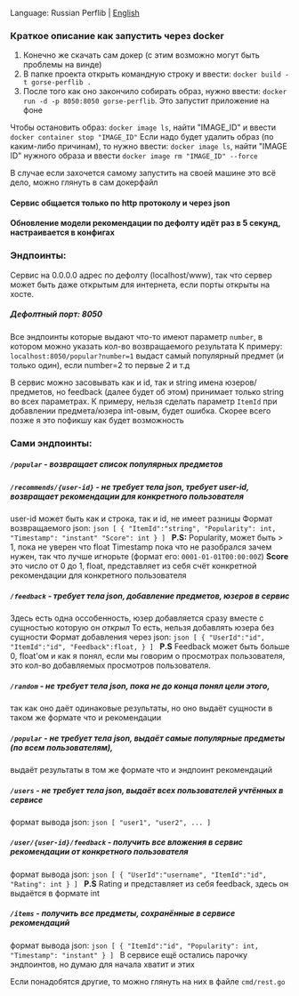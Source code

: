 Language: Russian Perflib | [English](https://github.com/zhenghaoz/gorse/blob/master/README.en.us.md)

### Краткое описание как запустить через docker
1. Конечно же скачать сам докер (с этим возможно могут быть проблемы на винде)
2. В папке проекта открыть командную строку и ввести: `docker build -t gorse-perflib .`
3. После того как оно закончило собирать образ, нужно ввести: `docker run -d -p 8050:8050 gorse-perflib`. Это запустит приложение на фоне

Чтобы остановить образ: `docker image ls`, найти "IMAGE_ID" и ввести `docker container stop "IMAGE_ID"`
Если надо будет удалить образ (по каким-либо причинам), то нужно ввести:
`docker image ls`, найти "IMAGE ID" нужного образа и ввести `docker image rm "IMAGE_ID" --force`

В случае если захочется самому запустить на своей машине это всё дело, можно глянуть в сам докерфайл

#### Сервис общается только по http протоколу и через json

#### Обновление модели рекомендации по дефолту идёт раз в 5 секунд, настраивается в конфигах

### Эндпоинты:
Сервис на 0.0.0.0 адрес по дефолту (localhost/www), так что сервер может быть даже открытым для интернета,
    если порты открыты на хосте.
##### Дефолтный порт: 8050

Все эндпоинты которые выдают что-то имеют параметр `number`, в котором можно указать кол-во возвращаемого результата
К примеру: `localhost:8050/popular?number=1` выдаст самый популярный предмет (и только один), если number=2 то первые 2 и т.д

В сервис можно засовывать как и id, так и string имена юзеров/предметов, но feedback (далее будет об этом) 
    принимает только string во всех параметрах.
К примеру, нельзя сделать параметр `ItemId` при добавлении предмета/юзера int-овым, будет ошибка.
Скорее всего позже я это пофикшу как будет возможность

### Сами эндпоинты:
##### `/popular` - возвращает список популярных предметов
##### `/recommends/{user-id}` - не требует тела json, требует user-id, возвращает рекомендации для конкретного пользователя
   user-id может быть как и строка, так и id, не имеет разницы
    Формат возвращаемого json:
    ```json
        [
            {
                "ItemId":"string",
                "Popularity": int, 
                "Timestamp": "instant"
                "Score": int
            }
        ]
    ```
   **P.S:** Popularity, может быть > 1, пока не уверен что float
   Timestamp пока что не разобрался зачем нужен, так что лучше игнорьте (формат его: `0001-01-01T00:00:00Z`)
   **Score** это число от 0 до 1, float, представляет из себя счёт конкретной рекомендации для конкретного пользователя
        
##### `/feedback` - требует тела json, добавление предметов, юзеров в сервис
   Здесь есть одна оссобенность, юзер добавляется сразу вместе с сущностью которую он *открыл*
   То есть, нельзя добавлять юзера без сущности
   Формат добавления через json:
    ```json
    [
        {
            "UserId":"id",
            "ItemId":"id",
            "Feedback":float,
        }
    ]
    ```
   **P.S** Feedback может быть больше 0, float'ом и как я понял, если мы говорим о просмотрах пользователя,  это кол-во добавляемых просмотров пользователя.
##### `/random` - не требует тела json, пока не до конца понял цели этого, 
   так как оно даёт одинаковые результаты, но оно выдаёт сущности в таком же формате что и рекомендации
##### `/popular` - не требует тела json, выдаёт самые популярные предметы (по всем пользователям), 
   выдаёт результаты в том же формате что и эндпоинт рекомендаций
##### `/users` - не требует тела json, выдаёт всех пользователей учтённых в сервисе
   формат вывода json:
    ```json
    [
        "user1",
        "user2",
        ...
    ]
    ```
##### `/user/{user-id}/feedback` - получить все вложения в сервис рекомендации от конкретного пользователя
   формат вывода json:
    ```json
        [
            {
                "UserId":"username",
                "ItemId":"id",
                "Rating": int
            }
        ]
    ```
   **P.S** Rating и представляет из себя feedback, здесь он выдаётся в формате int
##### `/items` - получить все предметы, сохранённые в сервисе рекомендаций
   формат вывода json:
    ```json
            [
                {
                    "ItemId":"id",
                    "Popularity": int,
                    "Timestamp": "instant"
                }
            ]
        ```
В сервисе ещё остались парочку эндпоинтов, но думаю для начала хватит и этих

Если понадобятся другие, то можно глянуть на них в файле `cmd/rest.go`
